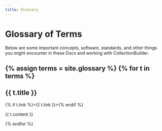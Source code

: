 ```yaml
---
title: Glossary
---
```


# Glossary of Terms

Below are some important concepts, software, standards, and other things you might encounter in these Docs and working with CollectionBuilder. 

{% assign terms = site.glossary %}
{% for t in terms %}
--------

## {{ t.title }}

{% if t.link %}<{{ t.link }}>{% endif %}

{{ t.content }}

{% endfor %}
